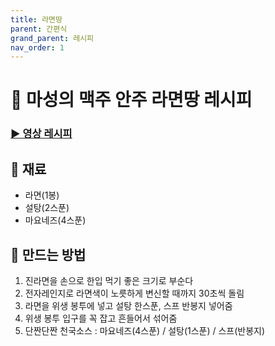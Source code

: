 ```yaml
---
title: 라면땅
parent: 간편식
grand_parent: 레시피
nav_order: 1
---
```


# 🍟 마성의 맥주 안주 라면땅 레시피

### [▶️ 영상 레시피](https://www.youtube.com/shorts/y6Cf66PoynI)

## 🧂 재료
- 라면(1봉)
- 설탕(2스푼)
- 마요네즈(4스푼)

## 🍳 만드는 방법
1. 진라면을 손으로 한입 먹기 좋은 크기로 부순다
2. 전자레인지로 라면색이 노릇하게 변신할 때까지 30초씩 돌림 
3. 라면을 위생 봉투에 넣고 설탕 한스푼, 스프 반봉지 넣어줌
4. 위생 봉투 입구를 꼭 잡고 흔들어서 섞어줌
5. 단짠단짠 천국소스 : 마요네즈(4스푼) / 설탕(1스푼) / 스프(반봉지)
